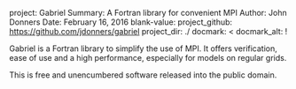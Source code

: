 project:   Gabriel
Summary: A Fortran library for convenient MPI
Author: John Donners
Date:    February 16, 2016
blank-value:
project_github: https://github.com/jdonners/gabriel
project_dir: ./
docmark: <
docmark_alt: !

Gabriel is a Fortran library to simplify the use of MPI.
It offers verification, ease of use and a high performance, 
especially for models on regular grids.

This is free and unencumbered software released into the public domain.
